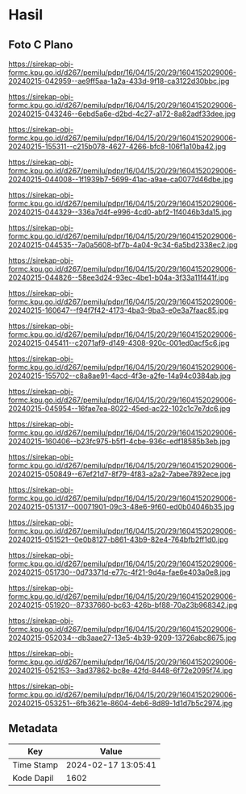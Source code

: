 # Hasil

## Foto C Plano

https://sirekap-obj-formc.kpu.go.id/d267/pemilu/pdpr/16/04/15/20/29/1604152029006-20240215-042959--ae9ff5aa-1a2a-433d-9f18-ca3122d30bbc.jpg

https://sirekap-obj-formc.kpu.go.id/d267/pemilu/pdpr/16/04/15/20/29/1604152029006-20240215-043246--6ebd5a6e-d2bd-4c27-a172-8a82adf33dee.jpg

https://sirekap-obj-formc.kpu.go.id/d267/pemilu/pdpr/16/04/15/20/29/1604152029006-20240215-155311--c215b078-4627-4266-bfc8-106f1a10ba42.jpg

https://sirekap-obj-formc.kpu.go.id/d267/pemilu/pdpr/16/04/15/20/29/1604152029006-20240215-044008--1f1939b7-5699-41ac-a9ae-ca0077d46dbe.jpg

https://sirekap-obj-formc.kpu.go.id/d267/pemilu/pdpr/16/04/15/20/29/1604152029006-20240215-044329--336a7d4f-e996-4cd0-abf2-1f4046b3da15.jpg

https://sirekap-obj-formc.kpu.go.id/d267/pemilu/pdpr/16/04/15/20/29/1604152029006-20240215-044535--7a0a5608-bf7b-4a04-9c34-6a5bd2338ec2.jpg

https://sirekap-obj-formc.kpu.go.id/d267/pemilu/pdpr/16/04/15/20/29/1604152029006-20240215-044826--58ee3d24-93ec-4be1-b04a-3f33a11f441f.jpg

https://sirekap-obj-formc.kpu.go.id/d267/pemilu/pdpr/16/04/15/20/29/1604152029006-20240215-160647--f94f7f42-4173-4ba3-9ba3-e0e3a7faac85.jpg

https://sirekap-obj-formc.kpu.go.id/d267/pemilu/pdpr/16/04/15/20/29/1604152029006-20240215-045411--c2071af9-d149-4308-920c-001ed0acf5c6.jpg

https://sirekap-obj-formc.kpu.go.id/d267/pemilu/pdpr/16/04/15/20/29/1604152029006-20240215-155702--c8a8ae91-4acd-4f3e-a2fe-14a94c0384ab.jpg

https://sirekap-obj-formc.kpu.go.id/d267/pemilu/pdpr/16/04/15/20/29/1604152029006-20240215-045954--16fae7ea-8022-45ed-ac22-102c1c7e7dc6.jpg

https://sirekap-obj-formc.kpu.go.id/d267/pemilu/pdpr/16/04/15/20/29/1604152029006-20240215-160406--b23fc975-b5f1-4cbe-936c-edf18585b3eb.jpg

https://sirekap-obj-formc.kpu.go.id/d267/pemilu/pdpr/16/04/15/20/29/1604152029006-20240215-050849--67ef21d7-8f79-4f83-a2a2-7abee7892ece.jpg

https://sirekap-obj-formc.kpu.go.id/d267/pemilu/pdpr/16/04/15/20/29/1604152029006-20240215-051317--00071901-09c3-48e6-9f60-ed0b04046b35.jpg

https://sirekap-obj-formc.kpu.go.id/d267/pemilu/pdpr/16/04/15/20/29/1604152029006-20240215-051521--0e0b8127-b861-43b9-82e4-764bfb2ff1d0.jpg

https://sirekap-obj-formc.kpu.go.id/d267/pemilu/pdpr/16/04/15/20/29/1604152029006-20240215-051730--0d73371d-e77c-4f21-9d4a-fae6e403a0e8.jpg

https://sirekap-obj-formc.kpu.go.id/d267/pemilu/pdpr/16/04/15/20/29/1604152029006-20240215-051920--87337660-bc63-426b-bf88-70a23b968342.jpg

https://sirekap-obj-formc.kpu.go.id/d267/pemilu/pdpr/16/04/15/20/29/1604152029006-20240215-052034--db3aae27-13e5-4b39-9209-13726abc8675.jpg

https://sirekap-obj-formc.kpu.go.id/d267/pemilu/pdpr/16/04/15/20/29/1604152029006-20240215-052153--3ad37862-bc8e-42fd-8448-6f72e2095f74.jpg

https://sirekap-obj-formc.kpu.go.id/d267/pemilu/pdpr/16/04/15/20/29/1604152029006-20240215-053251--6fb3621e-8604-4eb6-8d89-1d1d7b5c2974.jpg


## Metadata

| Key        | Value               |
| ---------- | ------------------- |
| Time Stamp | 2024-02-17 13:05:41 |
| Kode Dapil | 1602                |



